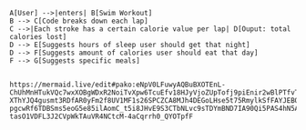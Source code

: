     A[User] -->|enters| B[Swim Workout]
    B --> C[Code breaks down each lap]
    C -->|Each stroke has a certain calorie value per lap| D[Ouput: total calories lost]
    D --> E[Suggests hours of sleep user should get that night]
    D --> F[Suggests amount of calories user should eat that day]
    F --> G[Suggests specific meals]


    https://mermaid.live/edit#pako:eNpV0LFuwyAQBuBXOTEnL-ChUhMnHTukVQc7wxXOBgWDxR2NoiTvXpw6TcuEfv18HJyVjoZUpTofj9piEnir2wBlPTfvTGkPy-XThYJQ4gusmt3RDfAR0yFm2f8UV1MF1s26SPCZCA8MJh4DEGoLHse5t75RmylkSfFAYJEBQVMSdAE0-pgcwRf6TDBSms5eoG5e85ilAomC_t5i8JHvE9S3CTbNLvc9sTDYmBND7IA90Qi5PAS4hN5ATwJiUSC43v4Htg8Ah5iDTMLvfX8RwhkxeJqJ7Y14eRA8knad0zAQep5baqEGSgM6U_78PGWtEksDtaoqW0MdZi-tasO1VDFL3J2CVpWkTAuVR4NCtcM-4aCqrrh0_QYOTpfF
